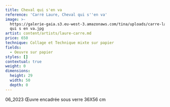 ```yaml
---
title: Cheval qui s'en va
reference: 'Carré Laure, Cheval qui s''en va'
image: >-
  https://galerie-gaia.s3.eu-west-3.amazonaws.com/tina/uploads/carre-laure/galerie-gaia-carre-laure-cheval
  qui s en va.jpg
artist: content/artists/laure-carre.md
price: 650
technique: Collage et Technique mixte sur papier
fields:
  - Oeuvre sur papier
styles: []
contextual: true
weight: 0
dimensions:
  height: 29
  width: 50
  depth: 0
---
```


06\_2023 Œuvre encadrée sous verre 36X56 cm
